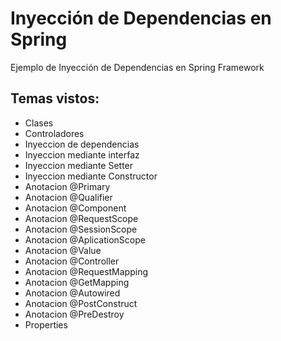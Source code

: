 #	Inyección de Dependencias en Spring 
<p>Ejemplo de Inyección de Dependencias en Spring  Framework</p>



##	Temas vistos:

*	Clases
*	Controladores
*	Inyeccion de dependencias
*	Inyeccion mediante interfaz
*	Inyeccion mediante Setter
*	Inyeccion mediante Constructor
*	Anotacion @Primary
*	Anotacion @Qualifier
*	Anotacion @Component
*	Anotacion @RequestScope
*	Anotacion @SessionScope
*	Anotacion @AplicationScope
*	Anotacion @Value
*	Anotacion @Controller
*	Anotacion @RequestMapping
*	Anotacion @GetMapping
*	Anotacion @Autowired
*	Anotacion @PostConstruct
*	Anotacion @PreDestroy
*	Properties




























